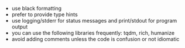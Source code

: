 - use black formatting
- prefer to provide type hints
- use logging/stderr for status messages and print/stdout for program output
- you can use the following libraries frequently: tqdm, rich, humanize
- avoid adding comments unless the code is confusion or not idiomatic
